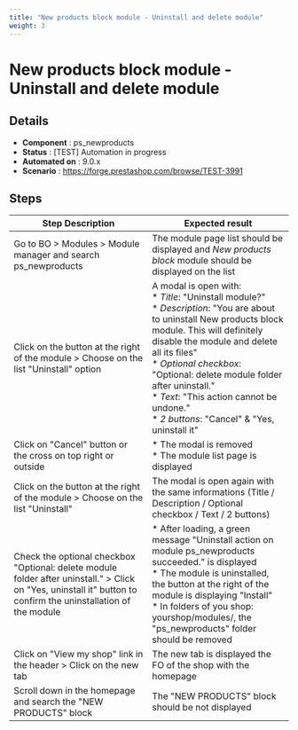 ```yaml
---
title: "New products block module - Uninstall and delete module"
weight: 3
---
```


# New products block module - Uninstall and delete module
## Details
* **Component** : ps_newproducts
* **Status** : [TEST] Automation in progress
* **Automated on** : 9.0.x
* **Scenario** : https://forge.prestashop.com/browse/TEST-3991

## Steps
| Step Description | Expected result |
| ----- | ----- |
| Go to BO > Modules > Module manager and search ps_newproducts | The module page list should be displayed and *New products block* module should be displayed on the list |
| Click on the button at the right of the module > Choose on the list "Uninstall" option | A modal is open with:<br> * *Title*: "Uninstall module?"<br> * *Description*: "You are about to uninstall New products block module. This will definitely disable the module and delete all its files"<br> * *Optional* *checkbox*: "Optional: delete module folder after uninstall."<br> * *Text*: "This action cannot be undone."<br> * *2 buttons*: "Cancel" & "Yes, uninstall it" |
| Click on "Cancel" button or the cross on top right or outside | * The modal is removed<br> * The module list page is displayed |
| Click on the button at the right of the module > Choose on the list "Uninstall" | The modal is open again with the same informations (Title / Description / Optional checkbox / Text / 2 buttons) |
| Check the optional checkbox "Optional: delete module folder after uninstall." > Click on "Yes, uninstall it" button to confirm the uninstallation of the module | * After loading, a green message "Uninstall action on module ps_newproducts succeeded." is displayed<br> * The module is uninstalled, the button at the right of the module is displaying "Install"<br> * In folders of you shop: yourshop/modules/, the "ps_newproducts" folder should be removed |
| Click on "View my shop" link in the header > Click on the new tab | The new tab is displayed the FO of the shop with the homepage |
| Scroll down in the homepage and search the "NEW PRODUCTS" block | The "NEW PRODUCTS" block should be not displayed |

